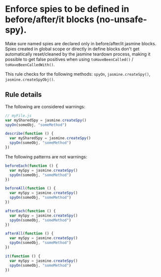 # Enforce spies to be defined in before/after/it blocks (no-unsafe-spy).

Make sure named spies are declared only in before/after/it jasmine blocks.
Spies created in global scope or directly in define blocks don't
get automatically reset/cleaned by the jasmine teardown process, making it possible
to get false positives when using ```toHaveBeenCalled()``` / ```toHaveBeenCalledWith()```.

This rule checks for the following methods: `spyOn`, `jasmine.createSpy()`, `jasmine.createSpyObj()`.

## Rule details

The following are considered warnings:

```js
// myFile.js
var mySharedSpy = jasmine.createSpy()
spyOn(someObj, "someMethod")

describe(function () {
  var mySharedSpy = jasmine.createSpy()
  spyOn(someObj, "someMethod")
})
```

The following patterns are not warnings:

```js
beforeEach(function () {
  var mySpy = jasmine.createSpy()
  spyOn(someObj, "someMethod")
})

beforeAll(function () {
  var mySpy = jasmine.createSpy()
  spyOn(someObj, "someMethod")
})

afterEach(function () {
  var mySpy = jasmine.createSpy()
  spyOn(someObj, "someMethod")
})

afterAll(function () {
  var mySpy = jasmine.createSpy()
  spyOn(someObj, "someMethod")
})

it(function () {
  var mySpy = jasmine.createSpy()
  spyOn(someObj, "someMethod")
})
```
